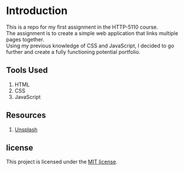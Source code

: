 <!-- Create a heading with the title Introduction -->
# Introduction
This is a repo for my first assignment in the HTTP-5110 course.
<br>
The assignment is to create a simple web application that links multiple pages together.
<br>
Using my previous knowledge of CSS and JavaScript, I decided to go further and create a fully functioning potential portfolio.

## Tools Used
1. HTML
2. CSS
3. JavaScript

## Resources
1. [Unsplash](https://unsplash.com/)

## license
This project is licensed under the [MIT license](https://opensource.org/licenses/MIT).